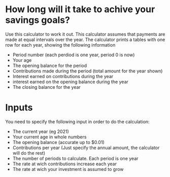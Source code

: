 # How long will it take to achive your savings goals?
Use this calculator to work it out. This calculator assumes that payments are made at equal intervals over the year. The calculator prints a tables with one row for each year, showing the following information
- Period number (each perdiod is one year, period 0 is now)
- Your age
- The opening balance for the period
- Contributions made during the period (total amount for the year shown)
- Interest earned on contributions during the year
- interest earned on the opening balance during the year
- The closing balance for the year

# Inputs
You need to specify the following input in order to do the calculation:
- The current year (eg 2021)
- Your current age in whole numbers
- The opening balance (accurate up to $0.01)
- Contributions per year (Just specify the annual amount, the calculator will do the rest)
- The number of periods to calculate. Each period is one year
- The rate at wich contributions increase each year
- The rate at wich your investment is assumed to grow
